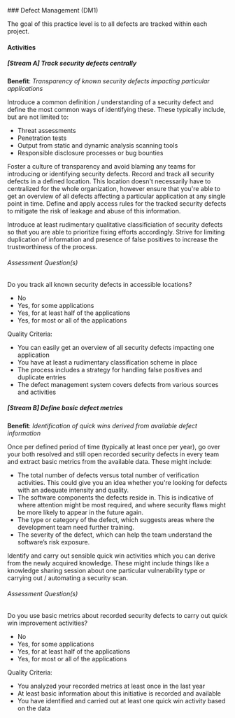 <div class="new-page"/>
### Defect Management (DM1)

The goal of this practice level is to all defects are tracked within each project.

#### Activities

##### [Stream A] Track security defects centrally
<b>Benefit</b>: <i>Transparency of known security defects impacting particular applications</i>

Introduce a common definition / understanding of a security defect and define the most common ways of identifying these. These typically include, but are not limited to:

* Threat assessments
* Penetration tests
* Output from static and dynamic analysis scanning tools
* Responsible disclosure processes or bug bounties

Foster a culture of transparency and avoid blaming any teams for introducing or identifying security defects. Record and track all security defects in a defined location. This location doesn't necessarily have to centralized for the whole organization, however ensure that you're able to get an overview of all defects affecting a particular application at any single point in time. Define and apply access rules for the tracked security defects to mitigate the risk of leakage and abuse of this information.

Introduce at least rudimentary qualitative classificiation of security defects so that you are able to prioritize fixing efforts accordingly. Strive for limiting duplication of information and presence of false positives to increase the trustworthiness of the process.


###### Assessment Question(s)
Do you track all known security defects in accessible locations?

- No
- Yes, for some applications
- Yes, for at least half of the applications
- Yes, for most or all of the applications


Quality Criteria:

- You can easily get an overview of all security defects impacting one application
- You have at least a rudimentary classification scheme in place
- The process includes a strategy for handling false positives and duplicate entries
- The defect management system covers defects from various sources and activities


##### [Stream B] Define basic defect metrics
<b>Benefit</b>: <i>Identification of quick wins derived from available defect information</i>

Once per defined period of time (typically at least once per year), go over your both resolved and still open recorded security defects in every team and extract basic metrics from the available data. These might include:

* The total number of defects versus total number of verification activities. This could give you an idea whether you're looking for defects with an adequate intensity and quality.
* The software components the defects reside in. This is indicative of where attention might be most required, and where security flaws might be more likely to appear in the future again.
* The type or category of the defect, which suggests areas where the development team need further training.
* The severity of the defect, which can help the team understand the software’s risk exposure.

Identify and carry out sensible quick win activities which you can derive from the newly acquired knowledge. These might include things like a knowledge sharing session about one particular vulnerability type or carrying out / automating a security scan.


###### Assessment Question(s)
Do you use basic metrics about recorded security defects to carry out quick win improvement activities?

- No
- Yes, for some applications
- Yes, for at least half of the applications
- Yes, for most or all of the applications


Quality Criteria:

- You analyzed your recorded metrics at least once in the last year
- At least basic information about this initiative is recorded and available
- You have identified and carried out at least one quick win activity based on the data

